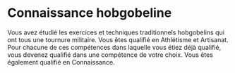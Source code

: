 # Connaissance hobgobeline

<p><span id="ctl00_MainContent_DetailedOutput">Vous avez étudié les exercices et techniques traditionnels hobgobelins qui ont tous une tournure militaire. Vous êtes qualifié en Athlétisme et Artisanat. Pour chacune de ces compétences dans laquelle vous étiez déjà qualifié, vous devenez qualifié dans une compétence de votre choix. Vous êtes également qualifié en Connaissance.&nbsp;</span></p>